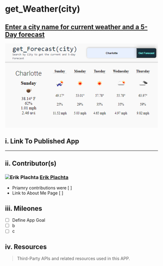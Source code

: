 # get_Weather(city)

## [Enter a city name for current weather and a 5-Day forecast](https://erikplachta.github.io/get_Weather_arg_City/)

[![Example](./assets/images/demo1.png)](https://erikplachta.github.io/get_Weather_arg_City/)

## i. Link To Published App

---

## ii. Contributor(s)

### ![Erik Plachta](https://s.gravatar.com/avatar/cde2e5381aa5e6d8d0220c46edee8f88?s=30) [Erik Plachta](www.github.com/erikplachta)

- Priamry contributions were [ ]
- Link to About Me Page [ ]


## iii. Mileones

- [ ] Define App Goal
- [ ] b
- [ ] c

## iv. Resources

> Third-Party APIs and related resources used in this APP.

